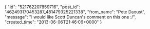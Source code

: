 {
   "id": "521762207859716",
   "post_id": "462493170453287_481479325221338",
   "from_name": "Pete Daoust",
   "message": "I would like Scott Duncan's comment on this one :/",
   "created_time": "2013-06-06T21:46:06+0000"
 }
